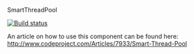 SmartThreadPool

[![Build status](https://ci.appveyor.com/api/projects/status/0djafhb1hahm7d5c/branch/master?svg=true)](https://ci.appveyor.com/project/AvantPrime/smartthreadpool/branch/master)


An article on how to use this component can be found here: http://www.codeproject.com/Articles/7933/Smart-Thread-Pool
  

